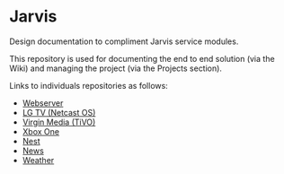 # Jarvis

Design documentation to compliment Jarvis service modules.

This repository is used for documenting the end to end solution (via the Wiki) and managing the project (via the Projects section).

Links to individuals repositories as follows:
* [Webserver](https://github.com/robe16/jarvis.webserver)
* [LG TV (Netcast OS)](https://github.com/robe16/jarvis.tv_lg_netcast)
* [Virgin Media (TiVO)](https://github.com/robe16/jarvis.virginmedia_tivo)
* [Xbox One](https://github.com/robe16/jarvis.xbox_one)
* [Nest](https://github.com/robe16/jarvis.nest)
* [News](https://github.com/robe16/jarvis.news)
* [Weather](https://github.com/robe16/jarvis.weather)
